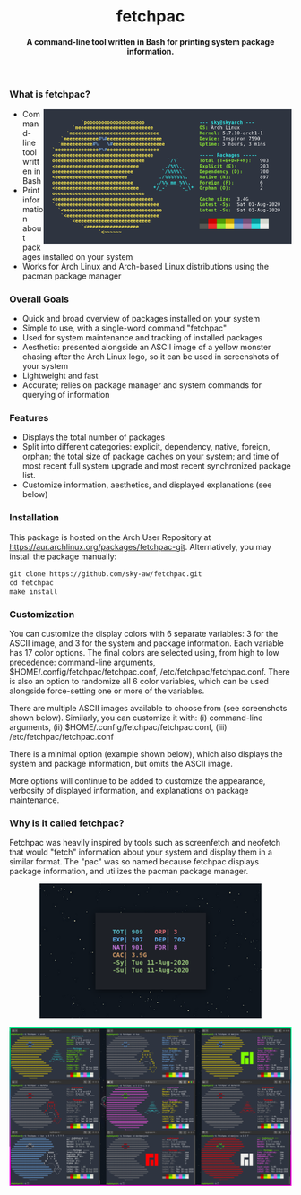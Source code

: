 <h1 align="center">fetchpac</h1>

<h4 align="center">A command-line tool written in Bash for printing system package information.</h4>
<br>

### What is fetchpac?
<img src="./assets/showcase/showcase_01.png" alt="" align="right" height="240px">

- Command-line tool written in Bash
- Print information about packages installed on your system
- Works for Arch Linux and Arch-based Linux distributions using the pacman package manager

### Overall Goals
- Quick and broad overview of packages installed on your system
- Simple to use, with a single-word command "fetchpac"
- Used for system maintenance and tracking of installed packages
- Aesthetic: presented alongside an ASCII image of a yellow monster chasing after the Arch Linux logo, so it can be used in screenshots of your system
- Lightweight and fast
- Accurate; relies on package manager and system commands for querying of information

### Features
- Displays the total number of packages
- Split into different categories: explicit, dependency, native, foreign, orphan; the total size of package caches on your system; and time of most recent full system upgrade and most recent synchronized package list.
- Customize information, aesthetics, and displayed explanations (see below)

### Installation
This package is hosted on the Arch User Repository at <a href="https://aur.archlinux.org/packages/fetchpac-git">https://aur.archlinux.org/packages/fetchpac-git</a>. Alternatively, you may install the package manually:
```
git clone https://github.com/sky-aw/fetchpac.git
cd fetchpac
make install
```

### Customization
You can customize the display colors with 6 separate variables: 3 for the ASCII image, and 3 for the system and package information. Each variable has 17 color options. The final colors are selected using, from high to low precedence: command-line arguments, $HOME/.config/fetchpac/fetchpac.conf, /etc/fetchpac/fetchpac.conf. There is also an option to randomize all 6 color variables, which can be used alongside force-setting one or more of the variables.

There are multiple ASCII images available to choose from (see screenshots shown below). Similarly, you can customize it with: (i) command-line arguments, (ii) $HOME/.config/fetchpac/fetchpac.conf, (iii) /etc/fetchpac/fetchpac.conf

There is a minimal option (example shown below), which also displays the system and package information, but omits the ASCII image.

More options will continue to be added to customize the appearance, verbosity of displayed information, and explanations on package maintenance.

### Why is it called fetchpac?

Fetchpac was heavily inspired by tools such as screenfetch and neofetch that would "fetch" information about your system and display them in a similar format. The "pac" was so named because fetchpac displays package information, and utilizes the pacman package manager.  

<p align="center">
  <img src="./assets/showcase/showcase_03.png" alt="" height="240px">
</p>
<p align="center">
  <img src="./assets/showcase/showcase_04.png">
</p>

